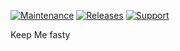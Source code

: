 [![Maintenance](https://img.shields.io/badge/Maintained%3F-yes-green.svg)](https://github.com/THQuery/Exiled-Template/graphs/commit-activity)
<a href="https://github.com/THQuery/Exiled-Template/releases"><img src="https://img.shields.io/github/v/release/THQuery/Exiled-Template?include_prereleases&label=Release" alt="Releases"></a>
<a href="https://discord.gg/PyUkWTg"><img src="https://img.shields.io/discord/656673194693885975?color=%23aa0000&label=EXILED" alt="Support"></a>

Keep Me fasty
